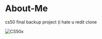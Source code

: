 # About-Me
cs50 final backup project (i hate u redit clone

![CS50x](https://github.com/veritasestmoi/About-Me/assets/68550874/8033f645-a260-4fec-889e-9b99bf0838fd)
